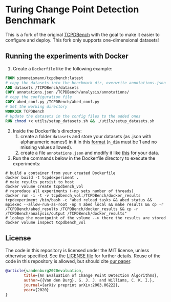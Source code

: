# Turing Change Point Detection Benchmark
This is a fork of the original [TCPDBench](https://github.com/alan-turing-institute/TCPDBench) with the goal to make it easier to configure and deploy. This fork only supports one-dimensional datasets!

## Running the experiments with Docker
1. Create a `Dockerfile` like the following example:
```dockerfile
FROM simoneismann/tcpdbench:latest
# copy the datasets into the benchmark dir, overwrite annotations.json
ADD datasets /TCPDBench/datasets
COPY annotations.json /TCPDBench/analysis/annotations/
# copy the configuration file
COPY abed_conf.py /TCPDBench/abed_conf.py
# Set the working directory
WORKDIR TCPDBench
# Update the datasets in the config files to the added ones
RUN chmod +x utils/setup_datasets.sh && ./utils/setup_datasets.sh
```
2. Inside the Dockerfile's directory:
   1. create a folder `datasets` and store your datasets (as .json with alphanumeric names!) in it in this [format](https://github.com/alan-turing-institute/TCPD/blob/master/datasets/bank/bank.json) (`n_dim` must be 1 and no missing values allowed).
   2. create a file `annotations.json` and modify it like [this](https://github.com/alan-turing-institute/TCPD/blob/master/annotations.json) for your data.
3. Run the commands below in the Dockerfile directory to execute the experiments:
```shell
# build a container from your created Dockerfile
docker build -t tcpdexperiment .
# make results persist to host
docker volume create tcpdbench_vol
# reproduce all experiments (-np sets number of threads)
docker run -i -t -v tcpdbench_vol:/TCPDBench/docker_results tcpdexperiment /bin/bash -c "abed reload_tasks && abed status && mpiexec --allow-run-as-root -np 4 abed local && make results && cp -r /TCPDBench/abed_results /TCPDBench/docker_results && cp -r /TCPDBench/analysis/output /TCPDBench/docker_results"
# lookup the mountpoint of the volume --> there the results are stored
docker volume inspect tcpdbench_vol
```

## License
The code in this repository is licensed under the MIT license, unless 
otherwise specified. See the [LICENSE file](LICENSE) for further details. 
Reuse of the code in this repository is allowed, but should cite [our 
paper](https://arxiv.org/abs/2003.06222).
```bib
@article{vandenburg2020evaluation,
        title={An Evaluation of Change Point Detection Algorithms},
        author={{Van den Burg}, G. J. J. and Williams, C. K. I.},
        journal={arXiv preprint arXiv:2003.06222},
        year={2020}
}
```
